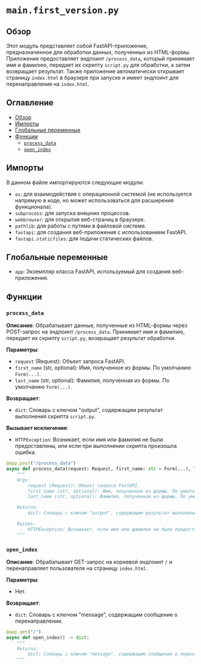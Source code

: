# `main.first_version.py`

## Обзор

Этот модуль представляет собой FastAPI-приложение, предназначенное для обработки данных, полученных из HTML-формы. Приложение предоставляет эндпоинт `/process_data`, который принимает имя и фамилию, передает их скрипту `script.py` для обработки, а затем возвращает результат. Также приложение автоматически открывает страницу `index.html` в браузере при запуске и имеет эндпоинт для перенаправления на `index.html`.

## Оглавление

- [Обзор](#обзор)
- [Импорты](#импорты)
- [Глобальные переменные](#глобальные-переменные)
- [Функции](#функции)
  - [`process_data`](#process_data)
  - [`open_index`](#open_index)


## Импорты

В данном файле импортируются следующие модули:

- `os`: для взаимодействия с операционной системой (не используется напрямую в коде, но может использоваться для расширения функционала).
- `subprocess`: для запуска внешних процессов.
- `webbrowser`: для открытия веб-страниц в браузере.
- `pathlib`: для работы с путями в файловой системе.
- `fastapi`: для создания веб-приложения с использованием FastAPI.
- `fastapi.staticfiles`: для подачи статических файлов.

## Глобальные переменные

- `app`: Экземпляр класса FastAPI, используемый для создания веб-приложения.

## Функции

### `process_data`

**Описание**: 
Обрабатывает данные, полученные из HTML-формы через POST-запрос на эндпоинт `/process_data`. Принимает имя и фамилию, передает их скрипту `script.py`, возвращает результат обработки.

**Параметры**:
- `request` (Request): Объект запроса FastAPI.
- `first_name` (str, optional): Имя, полученное из формы. По умолчанию `Form(...)`.
- `last_name` (str, optional): Фамилия, полученная из формы. По умолчанию `Form(...)`.

**Возвращает**:
- `dict`: Словарь с ключом "output", содержащим результат выполнения скрипта `script.py`.

**Вызывает исключения**:
- `HTTPException`: Возникает, если имя или фамилия не были предоставлены, или если при выполнении скрипта произошла ошибка.

```python
@app.post("/process_data")
async def process_data(request: Request, first_name: str = Form(...), last_name: str = Form(...)) -> dict:
    """
    Args:
        request (Request): Объект запроса FastAPI.
        first_name (str, optional): Имя, полученное из формы. По умолчанию Form(...).
        last_name (str, optional): Фамилия, полученная из формы. По умолчанию Form(...).

    Returns:
        dict: Словарь с ключом "output", содержащим результат выполнения скрипта `script.py`.

    Raises:
        HTTPException: Возникает, если имя или фамилия не были предоставлены, или если при выполнении скрипта произошла ошибка.
    """
```
### `open_index`

**Описание**:
Обрабатывает GET-запрос на корневой эндпоинт `/` и перенаправляет пользователя на страницу `index.html`.

**Параметры**:
  - Нет.

**Возвращает**:
- `dict`: Словарь с ключом "message", содержащим сообщение о перенаправлении.

```python
@app.get("/")
async def open_index() -> dict:
    """
    Returns:
        dict: Словарь с ключом "message", содержащим сообщение о перенаправлении.
    """